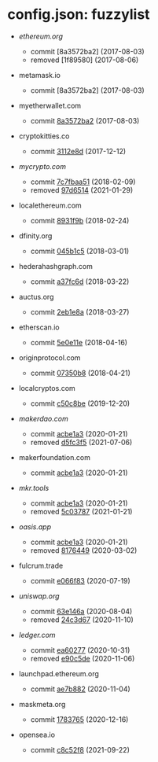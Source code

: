 # config.json: fuzzylist

- *ethereum.org*
  - commit [8a3572ba2] (2017-08-03)
  - removed [1f89580] (2017-08-06)

- metamask.io
  - commit [8a3572ba2] (2017-08-03)

- myetherwallet.com
  - commit [8a3572ba2](https://github.com/MetaMask/eth-phishing-detect/commit/8a3572ba2) (2017-08-03)

- cryptokitties.co
  - commit [3112e8d](https://github.com/MetaMask/eth-phishing-detect/commit/3112e8d) (2017-12-12)

- *mycrypto.com*
  - commit [7c7fbaa51](https://github.com/MetaMask/eth-phishing-detect/commit/7c7fbaa51) (2018-02-09)
  - removed [97d6514](https://github.com/MetaMask/eth-phishing-detect/commit/97d6514) (2021-01-29)

- localethereum.com
  - commit [8931f9b](https://github.com/MetaMask/eth-phishing-detect/commit/8931f9b) (2018-02-24)

- dfinity.org
  - commit [045b1c5](https://github.com/MetaMask/eth-phishing-detect/commit/045b1c5) (2018-03-01)

- hederahashgraph.com
  - commit [a37fc6d](https://github.com/MetaMask/eth-phishing-detect/commit/a37fc6d) (2018-03-22)

- auctus.org
  - commit [2eb1e8a](https://github.com/MetaMask/eth-phishing-detect/commit/2eb1e8a) (2018-03-27)

- etherscan.io
  - commit [5e0e11e](https://github.com/MetaMask/eth-phishing-detect/commit/5e0e11e) (2018-04-16)

- originprotocol.com
  - commit [07350b8](https://github.com/MetaMask/eth-phishing-detect/commit/07350b8) (2018-04-21)

- localcryptos.com
  - commit [c50c8be](https://github.com/MetaMask/eth-phishing-detect/commit/c50c8be) (2019-12-20)

- *makerdao.com*
  - commit [acbe1a3](https://github.com/MetaMask/eth-phishing-detect/commit/acbe1a3) (2020-01-21)
  - removed [d5fc3f5](https://github.com/MetaMask/eth-phishing-detect/commit/d5fc3f5) (2021-07-06)

- makerfoundation.com
  - commit [acbe1a3](https://github.com/MetaMask/eth-phishing-detect/commit/acbe1a3) (2020-01-21)

- *mkr.tools*
  - commit [acbe1a3](https://github.com/MetaMask/eth-phishing-detect/commit/acbe1a3) (2020-01-21)
  - removed [5c03787](https://github.com/MetaMask/eth-phishing-detect/commit/5c03787) (2021-01-21)

- *oasis.app*
  - commit [acbe1a3](https://github.com/MetaMask/eth-phishing-detect/commit/acbe1a3) (2020-01-21)
  - removed [8176449](https://github.com/MetaMask/eth-phishing-detect/commit/8176449) (2020-03-02)

- fulcrum.trade
  - commit [e066f83](https://github.com/MetaMask/eth-phishing-detect/commit/e066f83) (2020-07-19)

- *uniswap.org*
  - commit [63e146a](https://github.com/MetaMask/eth-phishing-detect/commit/63e146a) (2020-08-04)
  - removed [24c3d67](https://github.com/MetaMask/eth-phishing-detect/commit/24c3d67) (2020-11-10)

- *ledger.com*
  - commit [ea60277](https://github.com/MetaMask/eth-phishing-detect/commit/ea60277) (2020-10-31)
  - removed [e90c5de](https://github.com/MetaMask/eth-phishing-detect/commit/e90c5de) (2020-11-06)

- launchpad.ethereum.org
  - commit [ae7b882](https://github.com/MetaMask/eth-phishing-detect/commit/ae7b882) (2020-11-04)

- maskmeta.org
  - commit [1783765](https://github.com/MetaMask/eth-phishing-detect/commit/1783765) (2020-12-16)

- opensea.io
  - commit [c8c52f8](https://github.com/MetaMask/eth-phishing-detect/commit/c8c52f8) (2021-09-22)
